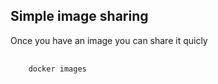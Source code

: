 ## Simple image sharing
<p>Once you have an image you can share it quicly</p>
<pre>
  <code data-trim 
    data-noescape
  >
    docker images
  </code>
</pre>
